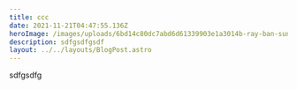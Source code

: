 ```yaml
---
title: ccc
date: 2021-11-21T04:47:55.136Z
heroImage: /images/uploads/6bd14c80dc7abd6d61339903e1a3014b-ray-ban-sunglasses-zelda-legend.jpg
description: sdfgsdfgsdf
layout: ../../layouts/BlogPost.astro
---
```

sdfgsdfg